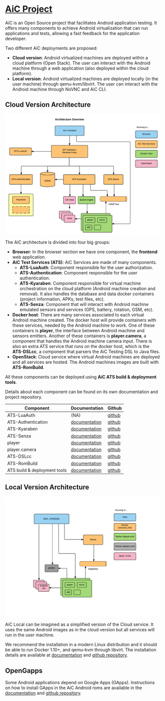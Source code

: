 # [AiC Project](https://aic-project.github.io)

<!---
Android is an Open Source operating system developed by Google. It
was at first targeted to mobile devices but Today it is present, as
well, on televisions and watches. Leader on the mobile market, Android
is present in
[in more than 14 billion devices [Callaham, John. September 29, 2015.]](http://www.androidcentral.com/google-says-there-are-now-14-billion-active-android-devices-worldwide)
and it has more than
[2 million applications [AppBrain. January 16, 2017.]](http://www.appbrain.com/stats/number-of-android-apps).
-->

AiC is an Open Source project that facilitates Android application
testing. It offers many components to achieve Android virtualization
that can run applications and tests, allowing a fast feedback for the
application developer.

Two different AiC deployments are proposed:

* **Cloud version**: Android virtualized machines are deployed
within a cloud platform (Open Stack). The user can interact
with the Android machine through a web application (also deployed
within the cloud platform).
* **Local version**: Android virtualized machines are deployed locally
(in the user machine) through qemu-kvm/libvirt. The user can interact
with the Android machine through NoVNC and AiC CLI.

## Cloud Version Architecture

![AiC Cloud architecture overview](img/aic-cloud-overview.png)

The AiC architecture is divided into four big groups:

* **Browser**: In the browser section we have one component, the **frontend** web application.
* **AiC Test Services (ATS)**: AiC Services are made of many components.
	* **ATS-LuaAuth**: Component responsible for the user authorization.
	* **ATS-Authentication**: Component responsible for the user authentication.
	* **ATS-Kyaraben**: Component responsible for virtual machine orchestration on the cloud platform (Android machine creation and removal). It also handles the database and data docker containers (project information, APKs, test files, etc).
	* **ATS-Senza**: Component that will interact with Android machine emulated sensors and services (GPS, battery, rotation, GSM, etc).
* **Docker host**: There are many services associated to each virtual Android machine created.
  The docker host will provide containers with these services, needed by the Android machine to work.
  One of these containers is **player**, the interface between Android machine and sensors emitters.
	Another of these containers is **player.camera**, a component that handles the Android machine camera input.
	There is also an extra ATS service that runs on the docker host, which is the **ATS-DSLcc**, a component that parsers the AiC Testing DSL to Java files.
* **OpenStack**: Cloud service where virtual Android machines are
deployed and all services are hosted. The Android machines images are
built with **ATS-RomBuild**.

All these components can be deployed using **AiC ATS build & deployment tools**.

Details about each component can be found on its own documentation and
project repository.

Component | Documentation | Github
---------- | --------------- | ----------------
ATS-LuaAuth | (NA) | [github](https://github.com/AiC-Project/ats.authorization)
ATS-Authentication | [documentation](sub/ats.authentication/) | [github](https://github.com/AiC-Project/ats.authentication)
ATS-Kyaraben | [documentation](sub/ats.kyaraben/) | [github](https://github.com/AiC-Project/ats.authorization)
ATS-Senza |  [documentation](sub/ats.senza/) | [github](https://github.com/AiC-Project/ats.senza)
player | [documentation](sub/player/) | [github](https://github.com/AiC-Project/player)
player.camera | [documentation](sub/player.camera/) | [github](https://github.com/AiC-Project/player.camera)
ATS-DSLcc | [documentation](sub/ats.dslcc/) | [github](https://github.com/AiC-Project/ats.dslcc)
ATS-RomBuild | [documentation](sub/ats.rombuild/) | [github](https://github.com/AiC-Project/ats.rombuild)
ATS build & deployment tools | [documentation](sub/ats.aic/) | [github](https://github.com/AiC-Project/ats.aic)

## Local Version Architecture

![AiC Local architecture overview](img/aic-local-overview.png)

AiC Local can be imagined as a simplified version of the Cloud
service. It uses the same Android images as in the cloud version but
all services will run in the user machine.

We recommend the installation in a modern Linux distribution and it
should be able to run Docker 1.10+, and qemu-kvm through libvirt. The
installation details are available at
[documentation](sub/local-aic/)
and
[github repository](https://github.com/AiC-Project/local-aic).

## OpenGapps

Some Android applications depend on Google Apps (GApps).
Instructions on how to install GApps in the AiC Android roms are available in the 
[documentation](sub/ats.gapps/) 
and 
[github repository](https://github.com/AiC-Project/ats.gapps).

<!---
## License & Copyright

TODO
-->

